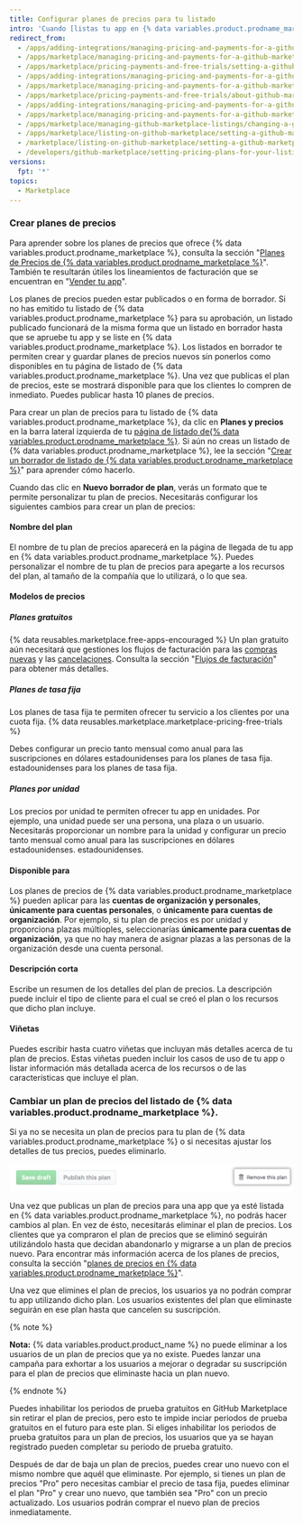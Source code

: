 ```yaml
---
title: Configurar planes de precios para tu listado
intro: 'Cuando [listas tu app en {% data variables.product.prodname_marketplace %}](/marketplace/listing-on-github-marketplace/), puedes elegir proporcionarla como un servicio gratuito o venderla. Si planeas vender tu app, puedes crear planes de precio diferentes para los diferentes escalones de características.'
redirect_from:
  - /apps/adding-integrations/managing-pricing-and-payments-for-a-github-marketplace-listing/setting-a-github-marketplace-listing-s-pricing-plan/
  - /apps/marketplace/managing-pricing-and-payments-for-a-github-marketplace-listing/setting-a-github-marketplace-listing-s-pricing-plan/
  - /apps/marketplace/pricing-payments-and-free-trials/setting-a-github-marketplace-listing-s-pricing-plan/
  - /apps/adding-integrations/managing-pricing-and-payments-for-a-github-marketplace-listing/about-github-marketplace-pricing-plans/
  - /apps/marketplace/managing-pricing-and-payments-for-a-github-marketplace-listing/about-github-marketplace-pricing-plans/
  - /apps/marketplace/pricing-payments-and-free-trials/about-github-marketplace-pricing-plans/
  - /apps/adding-integrations/managing-pricing-and-payments-for-a-github-marketplace-listing/changing-a-github-marketplace-listing-s-pricing-plan/
  - /apps/marketplace/managing-pricing-and-payments-for-a-github-marketplace-listing/changing-a-github-marketplace-listing-s-pricing-plan/
  - /apps/marketplace/managing-github-marketplace-listings/changing-a-github-marketplace-listing-s-pricing-plan/
  - /apps/marketplace/listing-on-github-marketplace/setting-a-github-marketplace-listing-s-pricing-plan/
  - /marketplace/listing-on-github-marketplace/setting-a-github-marketplace-listing-s-pricing-plan
  - /developers/github-marketplace/setting-pricing-plans-for-your-listing
versions:
  fpt: '*'
topics:
  - Marketplace
---
```

### Crear planes de precios

Para aprender sobre los planes de precios que ofrece {% data variables.product.prodname_marketplace %}, consulta la sección "[Planes de Precios de {% data variables.product.prodname_marketplace %}](/marketplace/selling-your-app/github-marketplace-pricing-plans/)". También te resultarán útiles los lineamientos de facturación que se encuentran en "[Vender tu app](/marketplace/selling-your-app/)".

Los planes de precios pueden estar publicados o en forma de borrador. Si no has emitido tu listado de {% data variables.product.prodname_marketplace %} para su aprobación, un listado publicado funcionará de la misma forma que un listado en borrador hasta que se apruebe tu app y se liste en {% data variables.product.prodname_marketplace %}. Los listados en borrador te permiten crear y guardar planes de precios nuevos sin ponerlos como disponibles en tu página de listado de {% data variables.product.prodname_marketplace %}. Una vez que publicas el plan de precios, este se mostrará disponible para que los clientes lo compren de inmediato. Puedes publicar hasta 10 planes de precios.

Para crear un plan de precios para tu listado de {% data variables.product.prodname_marketplace %}, da clic en **Planes y precios** en la barra lateral izquierda de tu [página de listado de{% data variables.product.prodname_marketplace %}](https://github.com/marketplace/manage). Si aún no creas un listado de {% data variables.product.prodname_marketplace %}, lee la sección "[Crear un borrador de listado de {% data variables.product.prodname_marketplace %}](/marketplace/listing-on-github-marketplace/creating-a-draft-github-marketplace-listing/)" para aprender cómo hacerlo.

Cuando das clic en **Nuevo borrador de plan**, verás un formato que te permite personalizar tu plan de precios. Necesitarás configurar los siguientes cambios para crear un plan de precios:

#### Nombre del plan

El nombre de tu plan de precios aparecerá en la página de llegada de tu app en {% data variables.product.prodname_marketplace %}. Puedes personalizar el nombre de tu plan de precios para apegarte a los recursos del plan, al tamaño de la compañía que lo utilizará, o lo que sea.

#### Modelos de precios

##### Planes gratuitos

{% data reusables.marketplace.free-apps-encouraged %} Un plan gratuito aún necesitará que gestiones los flujos de facturación para las [compras nuevas](/marketplace/integrating-with-the-github-marketplace-api/handling-new-purchases-and-free-trials/) y las [cancelaciones](/marketplace/integrating-with-the-github-marketplace-api/cancelling-plans/). Consulta la sección "[Flujos de facturación](/marketplace/integrating-with-the-github-marketplace-api/#billing-flows)" para obtener más detalles.

##### Planes de tasa fija

Los planes de tasa fija te permiten ofrecer tu servicio a los clientes por una cuota fija. {% data reusables.marketplace.marketplace-pricing-free-trials %}

Debes configurar un precio tanto mensual como anual para las suscripciones en dólares estadounidenses para los planes de tasa fija. estadounidenses para los planes de tasa fija.

##### Planes por unidad

Los precios por unidad te permiten ofrecer tu app en unidades. Por ejemplo, una unidad puede ser una persona, una plaza o un usuario. Necesitarás proporcionar un nombre para la unidad y configurar un precio tanto mensual como anual para las suscripciones en dólares estadounidenses. estadounidenses.

#### Disponible para

Los planes de precios de {% data variables.product.prodname_marketplace %} pueden aplicar para las **cuentas de organización y personales**, **únicamente para cuentas personales**, o **únicamente para cuentas de organización**. Por ejemplo, si tu plan de precios es por unidad y proporciona plazas múltioples, seleccionarías **únicamente para cuentas de organización**, ya que no hay manera de asignar plazas a las personas de la organización desde una cuenta personal.

#### Descripción corta

Escribe un resumen de los detalles del plan de precios. La descripción puede incluir el tipo de cliente para el cual se creó el plan o los recursos que dicho plan incluye.

#### Viñetas

Puedes escribir hasta cuatro viñetas que incluyan más detalles acerca de tu plan de precios. Estas viñetas pueden incluir los casos de uso de tu app o listar información más detallada acerca de los recursos o de las características que incluye el plan.

### Cambiar un plan de precios del listado de {% data variables.product.prodname_marketplace %}.

Si ya no se necesita un plan de precios para tu plan de {% data variables.product.prodname_marketplace %} o si necesitas ajustar los detalles de tus precios, puedes eliminarlo.

![Botón para eliminar tu plan de precios](/assets/images/marketplace/marketplace_remove_this_plan.png)

Una vez que publicas un plan de precios para una app que ya esté listada en {% data variables.product.prodname_marketplace %}, no podrás hacer cambios al plan. En vez de ésto, necesitarás eliminar el plan de precios. Los clientes que ya compraron el plan de precios que se eliminó seguirán utilizándolo hasta que decidan abandonarlo y migrarse a un plan de precios nuevo. Para encontrar más información acerca de los planes de precios, consulta la sección "[planes de precios en {% data variables.product.prodname_marketplace %}](/marketplace/selling-your-app/github-marketplace-pricing-plans/)".

Una vez que elimines el plan de precios, los usuarios ya no podrán comprar tu app utilizando dicho plan. Los usuarios existentes del plan que eliminaste seguirán en ese plan hasta que cancelen su suscripción.

{% note %}

**Nota:** {% data variables.product.product_name %} no puede eliminar a los usuarios de un plan de precios que ya no existe. Puedes lanzar una campaña para exhortar a los usuarios a mejorar o degradar su suscripción para el plan de precios que eliminaste hacia un plan nuevo.

{% endnote %}

Puedes inhabilitar los periodos de prueba gratuitos en GitHub Marketplace sin retirar el plan de precios, pero esto te impide inciar periodos de prueba gratuitos en el futuro para este plan. Si eliges inhabilitar los periodos de prueba gratuitos para un plan de precios, los usuarios que ya se hayan registrado pueden completar su periodo de prueba gratuito.

Después de dar de baja un plan de precios, puedes crear uno nuevo con el mismo nombre que aquél que eliminaste. Por ejemplo, si tienes un plan de precios "Pro" pero necesitas cambiar el precio de tasa fija, puedes eliminar el plan "Pro" y crear uno nuevo, que también sea "Pro" con un precio actualizado. Los usuarios podrán comprar el nuevo plan de precios inmediatamente.
